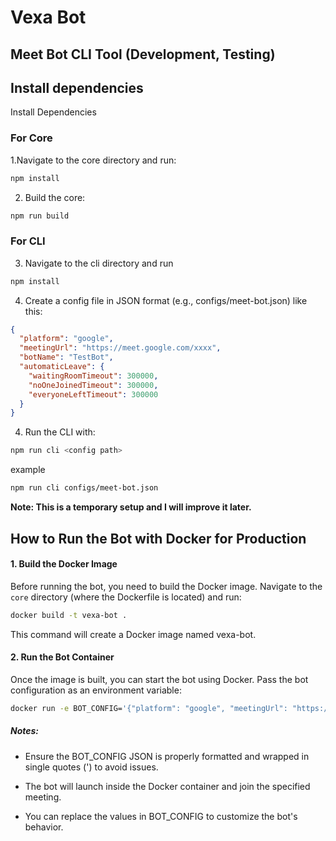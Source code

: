 # Vexa Bot 

## Meet Bot CLI Tool  (Development, Testing)

## Install dependencies
Install Dependencies
### For Core
1.Navigate to the core directory and run:
```bash
npm install
```
2. Build the core:
```bash
npm run build
```

### For CLI
3. Navigate to the cli directory and run
```bash
npm install
```
4. Create a config file in JSON format (e.g., configs/meet-bot.json) like this:
```json
{
  "platform": "google",
  "meetingUrl": "https://meet.google.com/xxxx",
  "botName": "TestBot",
  "automaticLeave": {
    "waitingRoomTimeout": 300000,
    "noOneJoinedTimeout": 300000,
    "everyoneLeftTimeout": 300000
  }
}
```
4. Run the CLI with:
```bash
npm run cli <config path>
```
example 
```bash
npm run cli configs/meet-bot.json
```
**Note: This is a temporary setup and I will improve it later.**

## How to Run the Bot with Docker for Production

#### 1. Build the Docker Image

Before running the bot, you need to build the Docker image. Navigate to the `core` directory  (where the Dockerfile is located) and run:
```bash
docker build -t vexa-bot .
```
This command will create a Docker image named vexa-bot.
#### 2. Run the Bot Container

Once the image is built, you can start the bot using Docker. Pass the bot configuration as an environment variable:
```bash
docker run -e BOT_CONFIG='{"platform": "google", "meetingUrl": "https://meet.google.com/tkf-zimx-epz", "botName": "TestBot", "token": "", "connectionId": "", "automaticLeave": {"waitingRoomTimeout": 300000, "noOneJoinedTimeout": 300000, "everyoneLeftTimeout": 300000}}' vexa-bot
```
##### Notes:

- Ensure the BOT_CONFIG JSON is properly formatted and wrapped in single quotes (') to avoid issues.

- The bot will launch inside the Docker container and join the specified meeting.

- You can replace the values in BOT_CONFIG to customize the bot's behavior.
